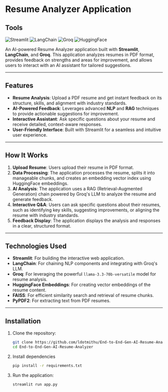 # Resume Analyzer Application

## Tools
![Streamlit](https://img.shields.io/badge/Streamlit-FF4B4B?style=for-the-badge&logo=Streamlit&logoColor=white)
![LangChain](https://img.shields.io/badge/LangChain-FF6F61?style=for-the-badge&logo=LangChain&logoColor=white)
![Groq](https://img.shields.io/badge/Groq-00B388?style=for-the-badge&logo=Groq&logoColor=white)
![HuggingFace](https://img.shields.io/badge/HuggingFace-FFD43B?style=for-the-badge&logo=HuggingFace&logoColor=black)

An AI-powered Resume Analyzer application built with **Streamlit**, **LangChain**, and **Groq**. This application analyzes resumes in PDF format, provides feedback on strengths and areas for improvement, and allows users to interact with an AI assistant for tailored suggestions.

---

## Features

- **Resume Analysis**: Upload a PDF resume and get instant feedback on its structure, skills, and alignment with industry standards.
- **AI-Powered Feedback**: Leverages advanced **NLP** and **RAG** techniques to provide actionable suggestions for improvement.
- **Interactive Assistant**: Ask specific questions about your resume and receive detailed, context-aware responses.
- **User-Friendly Interface**: Built with Streamlit for a seamless and intuitive user experience.

---

## How It Works

1. **Upload Resume**: Users upload their resume in PDF format.
2. **Data Processing**: The application processes the resume, splits it into manageable chunks, and creates an embedding vector index using HuggingFace embeddings.
3. **AI Analysis**: The application uses a RAG (Retrieval-Augmented Generation) chain powered by Groq's LLM to analyze the resume and generate feedback.
4. **Interactive Q&A**: Users can ask specific questions about their resumes, such as identifying key skills, suggesting improvements, or aligning the resume with industry standards.
5. **Feedback Display**: The application displays the analysis and responses in a clear, structured format.

---

## Technologies Used

- **Streamlit**: For building the interactive web application.
- **LangChain**: For chaining NLP components and integrating with Groq's LLM.
- **Groq**: For leveraging the powerful `llama-3.3-70b-versatile` model for resume analysis.
- **HuggingFace Embeddings**: For creating vector embeddings of the resume content.
- **FAISS**: For efficient similarity search and retrieval of resume chunks.
- **PyPDF2**: For extracting text from PDF resumes.

---

## Installation

1. Clone the repository:
   ```bash
   git clone https://github.com/ldotmithu/End-to-End-Gen-AI-Resume-Analyzer.git
   cd End-to-End-Gen-AI-Resume-Analyzer

2. Install dependencies
     ```bash
     pip install -r requirements.txt
3. Run the application:
    ```bash
    streamlit run app.py

